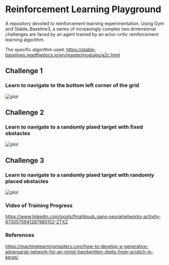 # Reinforcement Learning Playground

A repository devoted to reinforcement learning experimentation. Using Gym and Stable_Baseline3, a series of increasingly complex two dimensional challenges are faced by an agent trained by an actor-critic reinforcement learning algorithm.

The specific algorithm used: https://stable-baselines.readthedocs.io/en/master/modules/a2c.html

## Challenge 1
### Learn to navigate to the bottom left corner of the grid
![plot](TrainingData_Example.png)

## Challenge 2
### Learn to navigate to a randomly plaed target with fixed obstacles
![plot](generated_plot_e0020.png)

## Challenge 3
### Learn to navigate to a randomly plaed target with randomly placed obstacles
![plot](generated_plot_e0020.png)

### Video of Training Progress
https://www.linkedin.com/posts/fmahboub_gans-neuralnetworks-activity-6730575941287985152-ZTXZ

### References
https://machinelearningmastery.com/how-to-develop-a-generative-adversarial-network-for-an-mnist-handwritten-digits-from-scratch-in-keras/

